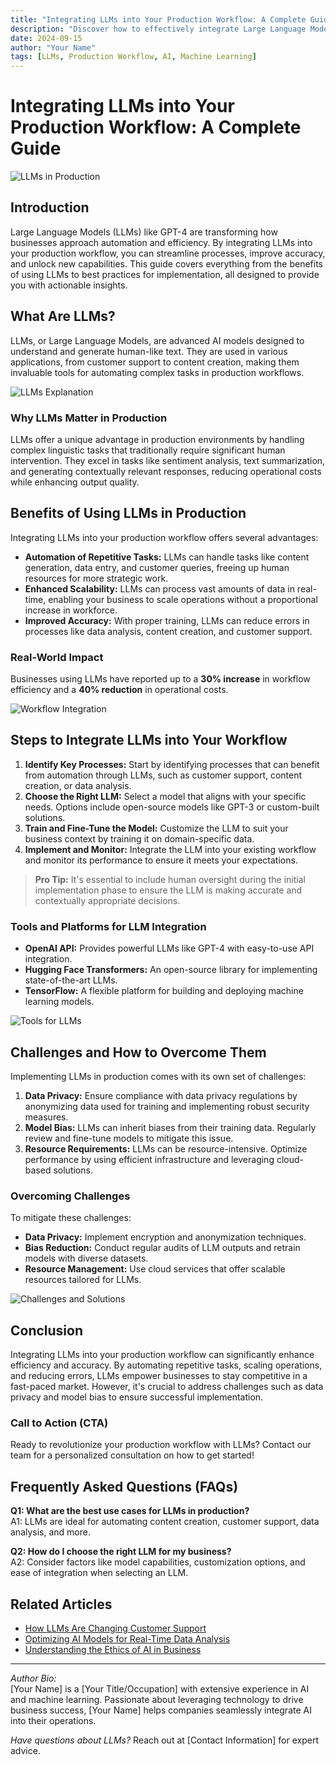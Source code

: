 ```yaml
---
title: "Integrating LLMs into Your Production Workflow: A Complete Guide"
description: "Discover how to effectively integrate Large Language Models (LLMs) into your production workflow to enhance efficiency, scalability, and performance."
date: 2024-09-15
author: "Your Name"
tags: [LLMs, Production Workflow, AI, Machine Learning]
---
```


# Integrating LLMs into Your Production Workflow: A Complete Guide

![LLMs in Production](https://placehold.co/800x400/dodgerblue/white?text=LLMs+in+Production+Workflow)

## Introduction

Large Language Models (LLMs) like GPT-4 are transforming how businesses approach automation and efficiency. By integrating LLMs into your production workflow, you can streamline processes, improve accuracy, and unlock new capabilities. This guide covers everything from the benefits of using LLMs to best practices for implementation, all designed to provide you with actionable insights. 

## What Are LLMs?

LLMs, or Large Language Models, are advanced AI models designed to understand and generate human-like text. They are used in various applications, from customer support to content creation, making them invaluable tools for automating complex tasks in production workflows.

![LLMs Explanation](https://placehold.co/800x400/dodgerblue/white?text=What+are+LLMs)

### Why LLMs Matter in Production

LLMs offer a unique advantage in production environments by handling complex linguistic tasks that traditionally require significant human intervention. They excel in tasks like sentiment analysis, text summarization, and generating contextually relevant responses, reducing operational costs while enhancing output quality.

## Benefits of Using LLMs in Production

Integrating LLMs into your production workflow offers several advantages:

- **Automation of Repetitive Tasks:** LLMs can handle tasks like content generation, data entry, and customer queries, freeing up human resources for more strategic work.
- **Enhanced Scalability:** LLMs can process vast amounts of data in real-time, enabling your business to scale operations without a proportional increase in workforce.
- **Improved Accuracy:** With proper training, LLMs can reduce errors in processes like data analysis, content creation, and customer support.

### Real-World Impact
Businesses using LLMs have reported up to a **30% increase** in workflow efficiency and a **40% reduction** in operational costs.

![Workflow Integration](https://placehold.co/800x400/dodgerblue/white?text=Workflow+Benefits)

## Steps to Integrate LLMs into Your Workflow

1. **Identify Key Processes:** Start by identifying processes that can benefit from automation through LLMs, such as customer support, content creation, or data analysis.
2. **Choose the Right LLM:** Select a model that aligns with your specific needs. Options include open-source models like GPT-3 or custom-built solutions.
3. **Train and Fine-Tune the Model:** Customize the LLM to suit your business context by training it on domain-specific data.
4. **Implement and Monitor:** Integrate the LLM into your existing workflow and monitor its performance to ensure it meets your expectations.

> **Pro Tip:** It's essential to include human oversight during the initial implementation phase to ensure the LLM is making accurate and contextually appropriate decisions.

### Tools and Platforms for LLM Integration

- **OpenAI API:** Provides powerful LLMs like GPT-4 with easy-to-use API integration.
- **Hugging Face Transformers:** An open-source library for implementing state-of-the-art LLMs.
- **TensorFlow:** A flexible platform for building and deploying machine learning models.

![Tools for LLMs](https://placehold.co/800x400/dodgerblue/white?text=Tools+and+Platforms)

## Challenges and How to Overcome Them

Implementing LLMs in production comes with its own set of challenges:

1. **Data Privacy:** Ensure compliance with data privacy regulations by anonymizing data used for training and implementing robust security measures.
2. **Model Bias:** LLMs can inherit biases from their training data. Regularly review and fine-tune models to mitigate this issue.
3. **Resource Requirements:** LLMs can be resource-intensive. Optimize performance by using efficient infrastructure and leveraging cloud-based solutions.

### Overcoming Challenges
To mitigate these challenges:
- **Data Privacy:** Implement encryption and anonymization techniques.
- **Bias Reduction:** Conduct regular audits of LLM outputs and retrain models with diverse datasets.
- **Resource Management:** Use cloud services that offer scalable resources tailored for LLMs.

![Challenges and Solutions](https://placehold.co/800x400/dodgerblue/white?text=Challenges+and+Solutions)

## Conclusion

Integrating LLMs into your production workflow can significantly enhance efficiency and accuracy. By automating repetitive tasks, scaling operations, and reducing errors, LLMs empower businesses to stay competitive in a fast-paced market. However, it's crucial to address challenges such as data privacy and model bias to ensure successful implementation.

### Call to Action (CTA)

Ready to revolutionize your production workflow with LLMs? Contact our team for a personalized consultation on how to get started!

## Frequently Asked Questions (FAQs)

**Q1: What are the best use cases for LLMs in production?**  
A1: LLMs are ideal for automating content creation, customer support, data analysis, and more.

**Q2: How do I choose the right LLM for my business?**  
A2: Consider factors like model capabilities, customization options, and ease of integration when selecting an LLM.

## Related Articles

- [How LLMs Are Changing Customer Support](#)
- [Optimizing AI Models for Real-Time Data Analysis](#)
- [Understanding the Ethics of AI in Business](#)

---

*Author Bio:*  
[Your Name] is a [Your Title/Occupation] with extensive experience in AI and machine learning. Passionate about leveraging technology to drive business success, [Your Name] helps companies seamlessly integrate AI into their operations.

*Have questions about LLMs?* Reach out at [Contact Information] for expert advice.
